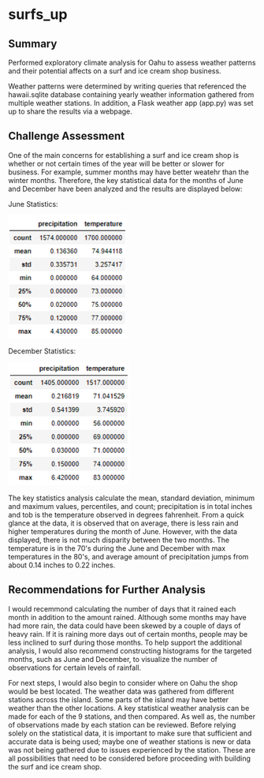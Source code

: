 # surfs_up

## Summary
Performed exploratory climate analysis for Oahu to assess weather patterns and their potential affects on a surf and ice cream shop business. 

Weather patterns were determined by writing queries that referenced the hawaii.sqlite database containing yearly weather information gathered from multiple weather stations. In addition, a Flask weather app (app.py) was set up to share the results via a webpage. 

## Challenge Assessment
One of the main concerns for establishing a surf and ice cream shop is whether or not certain times of the year will be better or slower for business. For example, summer months may have better weatehr than the winter months. Therefore, the key statistical data for the months of June and December have been analyzed and the results are displayed below:

June Statistics: 

<img src="analysis/june_stats.PNG" height="250">

December Statistics:

<img src="analysis/december_stats.PNG" height="250">

The key statistics analysis calculate the mean, standard deviation, minimum and maximum values, percentiles, and count; precipitation is in total inches and tob is the temperature observed in degrees fahrenheit. From a quick glance at the data, it is observed that on average, there is less rain and higher temperatures during the month of June. However, with the data displayed, there is not much disparity between the two months. The temperature is in the 70's during the June and December with max temperatures in the 80's, and average amount of precipitation jumps from about 0.14 inches to 0.22 inches. 

## Recommendations for Further Analysis
I would recemmond calculating the number of days that it rained each month in addition to the amount rained. Although some months may have had more rain, the data could have been skewed by a couple of days of heavy rain. If it is raining more days out of certain months, people may be less inclined to surf during those months. To help support the additional analysis, I would also recommend constructing histograms for the targeted months, such as June and December, to visualize the number of observations for certain levels of rainfall. 

For next steps, I would also begin to consider where on Oahu the shop would be best located. The weather data was gathered from different stations across the island. Some parts of the island may have better weather than the other locations. A key statistical weather analysis can be made for each of the 9 stations, and then compared. As well as, the number of observations made by each station can be reviewed. Before relying solely on the statistical data, it is important to make sure that sufficient and accurate data is being used; maybe one of weather stations is new or data was not being gathered due to issues experienced by the station. These are all possibilities that need to be considered before proceeding with building the surf and ice cream shop. 
